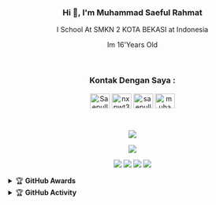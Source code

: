 <h3 align="center">Hi 👋, I'm Muhammad Saeful Rahmat</h1>
<p align="center">I School At SMKN 2 KOTA BEKASI at Indonesia</p>
<p align="center">Im 16'Years Old</p>


<br>

<h3 align="center">Kontak Dengan Saya :</h3>
<p align="center"> 
  <a href="https://facebook.com/saepulID" target="blank"><img align="center"
      src="https://raw.githubusercontent.com/rahuldkjain/github-profile-readme-generator/master/src/images/icons/Social/facebook.svg"
      alt="SaepulID" height="30" width="40" /></a> 
  <a href="https://www.instagram.com/nxpwt30/channel/" target="blank"><img align="center"
      src="https://raw.githubusercontent.com/rahuldkjain/github-profile-readme-generator/master/src/images/icons/Social/instagram.svg"
      alt="nxpwt30" height="30" width="40" /></a> 
  <a href="https://www.hackerrank.com/saepull_id" target="blank"><img align="center"
      src="https://raw.githubusercontent.com/rahuldkjain/github-profile-readme-generator/master/src/images/icons/Social/hackerrank.svg"
      alt="saepull_id" height="30" width="40" /></a> 
 <a href="twitter.com/Msaeful81318761" target="blank"><img align="center"
      src="https://raw.githubusercontent.com/rahuldkjain/github-profile-readme-generator/master/src/images/icons/Social/twitter.svg"
      alt="muhammasaefulr" height="30" width="40" /></a> 
</p>

<br>





  <p align="center"><a href="https://github.com/muhammadsaefulr"><img src="https://github-readme-stats.vercel.app/api?username=muhammadsaefulr&show_icons=true&theme=radical"></a></p>
<p align="center"><a href="https://github.com/muhammadsaefulr"><img src="https://github-readme-stats.vercel.app/api/top-langs/?username=muhammadsaefulr&theme=radical&layout=compact"></a></p>
  
<p align="center">
    <img src="https://img.shields.io/badge/OS-Linux-blue?&logo=Linux" />
    <img src="https://img.shields.io/badge/OS-Windows-blue?&logo=Windows" />
    <img src="https://img.shields.io/badge/IDE-Xcode-blue?&logo=xcode" />
    <img src="https://img.shields.io/badge/Text%20Editor-Visual%20Studio%20Code-blue?&logo=visual%20studio%20code&logoColor=blue" />

</p>
<details>
    <summary>&#127942 <b>GitHub Awards</b></summary><br/>

![Github Trophy](https://github-profile-trophy.vercel.app/?username=muhammadsaefulr)

</details>

<details>
    <summary>&#127942 <b>GitHub Activity</b></summary><br/>

![Metrics](https://metrics.lecoq.io/muhammadsaefulr)

</details> 


